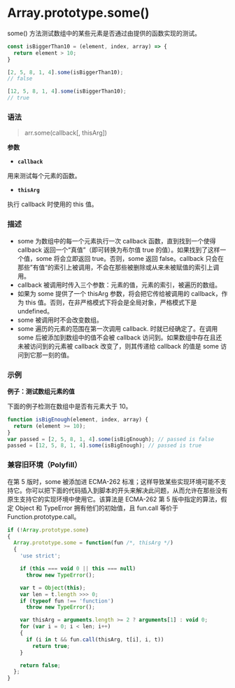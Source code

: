 # Array.prototype.some()

some() 方法测试数组中的某些元素是否通过由提供的函数实现的测试。

```javascript
const isBiggerThan10 = (element, index, array) => {
  return element > 10;
}

[2, 5, 8, 1, 4].some(isBiggerThan10);  
// false

[12, 5, 8, 1, 4].some(isBiggerThan10); 
// true
```

### 语法

> arr.some(callback[, thisArg])

**参数**

- **`callback`**

用来测试每个元素的函数。

- **`thisArg`**

执行 callback 时使用的 this 值。

### 描述

- some 为数组中的每一个元素执行一次 callback 函数，直到找到一个使得 callback 返回一个“真值”（即可转换为布尔值 true 的值）。如果找到了这样一个值，some 将会立即返回 true。否则，some 返回 false。callback 只会在那些”有值“的索引上被调用，不会在那些被删除或从来未被赋值的索引上调用。
- callback 被调用时传入三个参数：元素的值，元素的索引，被遍历的数组。
- 如果为 some 提供了一个 thisArg 参数，将会把它传给被调用的 callback，作为 this 值。否则，在非严格模式下将会是全局对象，严格模式下是 undefined。
- some 被调用时不会改变数组。
- some 遍历的元素的范围在第一次调用 callback. 时就已经确定了。在调用 some 后被添加到数组中的值不会被 callback 访问到。如果数组中存在且还未被访问到的元素被 callback 改变了，则其传递给 callback 的值是 some 访问到它那一刻的值。

### 示例

**例子：测试数组元素的值**

下面的例子检测在数组中是否有元素大于 10。

```javascript
function isBigEnough(element, index, array) {
  return (element >= 10);
}
var passed = [2, 5, 8, 1, 4].some(isBigEnough); // passed is false
passed = [12, 5, 8, 1, 4].some(isBigEnough); // passed is true
```

### 兼容旧环境（Polyfill）

在第 5 版时，some 被添加进 ECMA-262 标准；这样导致某些实现环境可能不支持它。你可以把下面的代码插入到脚本的开头来解决此问题，从而允许在那些没有原生支持它的实现环境中使用它。该算法是 ECMA-262 第 5 版中指定的算法，假定 Object 和 TypeError 拥有他们的初始值，且 fun.call 等价于 Function.prototype.call。

```javascript
if (!Array.prototype.some)
{
  Array.prototype.some = function(fun /*, thisArg */)
  {
    'use strict';

    if (this === void 0 || this === null)
      throw new TypeError();

    var t = Object(this);
    var len = t.length >>> 0;
    if (typeof fun !== 'function')
      throw new TypeError();

    var thisArg = arguments.length >= 2 ? arguments[1] : void 0;
    for (var i = 0; i < len; i++)
    {
      if (i in t && fun.call(thisArg, t[i], i, t))
        return true;
    }

    return false;
  };
}
```


